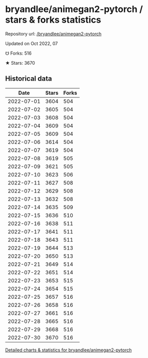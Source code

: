 # bryandlee/animegan2-pytorch / stars & forks statistics

Repository url: [/bryandlee/animegan2-pytorch](https://github.com/bryandlee/animegan2-pytorch)

Updated on Oct 2022, 07

☋ Forks: 516

★ Stars: 3670

## Historical data
| Date | Stars | Forks |
|------|-------|-------|
| 2022-07-01 | 3604 | 504 | 
| 2022-07-02 | 3605 | 504 | 
| 2022-07-03 | 3608 | 504 | 
| 2022-07-04 | 3609 | 504 | 
| 2022-07-05 | 3609 | 504 | 
| 2022-07-06 | 3614 | 504 | 
| 2022-07-07 | 3619 | 504 | 
| 2022-07-08 | 3619 | 505 | 
| 2022-07-09 | 3621 | 505 | 
| 2022-07-10 | 3623 | 506 | 
| 2022-07-11 | 3627 | 508 | 
| 2022-07-12 | 3629 | 508 | 
| 2022-07-13 | 3632 | 508 | 
| 2022-07-14 | 3635 | 509 | 
| 2022-07-15 | 3636 | 510 | 
| 2022-07-16 | 3638 | 511 | 
| 2022-07-17 | 3641 | 511 | 
| 2022-07-18 | 3643 | 511 | 
| 2022-07-19 | 3644 | 513 | 
| 2022-07-20 | 3650 | 513 | 
| 2022-07-21 | 3649 | 514 | 
| 2022-07-22 | 3651 | 514 | 
| 2022-07-23 | 3653 | 515 | 
| 2022-07-24 | 3654 | 515 | 
| 2022-07-25 | 3657 | 516 | 
| 2022-07-26 | 3658 | 516 | 
| 2022-07-27 | 3661 | 516 | 
| 2022-07-28 | 3665 | 516 | 
| 2022-07-29 | 3668 | 516 | 
| 2022-07-30 | 3670 | 516 | 


[Detailed charts & statistics for bryandlee/animegan2-pytorch](https://reviewgithub.com/rep/bryandlee/animegan2-pytorch)
